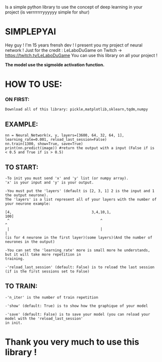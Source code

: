 Is a simple python library to use the concept of deep learning in your project (is verrrrrrryyyyyy simple for shur)

# SIMPLEPYAI
Hey guy !
I'm 15 years frensh dev !
I present you my project of neural network !
Just for the credit : LeLaboDuGame on Twitch -> https://twitch.tv/LeLaboDuGame
You can use this library on all your project !

**The model use the sigmoïde activation function.**

#   HOW TO USE:
    
    
### ON FIRST:
    Download all of this library: pickle,matplotlib,sklearn,tqdm,numpy
    
## EXAMPLE:

    nn = Neural_Network(x, y, layers=[3600, 64, 32, 64, 1], learning_rate=0.001, reload_last_session=False)
    nn.train(1300, show=True, save=True)
    print(nn.predict(image)) #return the output with a input (False if is < 0.5 and True if is > 0.5)

## TO START:

    -To init you must send 'x' and 'y' list (or numpy array).
    'x' is your input and 'y' is your output.

    -You must put the 'layers' (default is [2, 3, 1] 2 is the input and 1 the output neurone).
    The 'layers' is a list represent all of your layers with the number of your neurone example:

    [4,                                     3,4,10,1,                                       100]
     ^                                          ^                                             ^ 
     |                                          |                                             |
    (is for 4 neurone in the first layer)(some layers)(And the number of neurones in the output)

    -You can set the 'learning_rate' more is small more he understands, but it will take more repetition in
    training.

    -'reload_last_session' (default: False) is to reload the last session (if is the first sessions set to False)

## TO TRAIN:

    -'n_iter' is the number of train repetition

    -'show' (default: True) is to show how the graphique of your model

    -'save' (default: False) is to save your model (you can reload your model with the 'reload_last_session'
    in init.

# Thank you very much to use this library !
